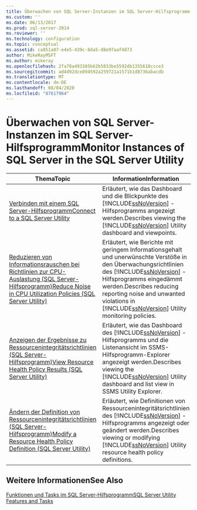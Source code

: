```yaml
---
title: Überwachen von SQL Server-Instanzen im SQL Server-Hilfsprogramm | Microsoft-Dokumentation
ms.custom: ''
ms.date: 06/13/2017
ms.prod: sql-server-2014
ms.reviewer: ''
ms.technology: configuration
ms.topic: conceptual
ms.assetid: ca851a07-e4e5-439c-8da5-d8e97aaf4873
author: MikeRayMSFT
ms.author: mikeray
ms.openlocfilehash: 2fa78a493385b62b5833be5592db1355618ccce3
ms.sourcegitcommit: ad4d92dce894592a259721a1571b1d8736abacdb
ms.translationtype: MT
ms.contentlocale: de-DE
ms.lasthandoff: 08/04/2020
ms.locfileid: "87617964"
---
```

# <a name="monitor-instances-of-sql-server-in-the-sql-server-utility"></a><span data-ttu-id="78e8f-102">Überwachen von SQL Server-Instanzen im SQL Server-Hilfsprogramm</span><span class="sxs-lookup"><span data-stu-id="78e8f-102">Monitor Instances of SQL Server in the SQL Server Utility</span></span>
  
  
|<span data-ttu-id="78e8f-103">Thema</span><span class="sxs-lookup"><span data-stu-id="78e8f-103">Topic</span></span>|<span data-ttu-id="78e8f-104">Information</span><span class="sxs-lookup"><span data-stu-id="78e8f-104">Information</span></span>|  
|-----------|-----------------|  
|[<span data-ttu-id="78e8f-105">Verbinden mit einem SQL Server-Hilfsprogramm</span><span class="sxs-lookup"><span data-stu-id="78e8f-105">Connect to a SQL Server Utility</span></span>](connect-to-a-sql-server-utility.md)|<span data-ttu-id="78e8f-106">Erläutert, wie das Dashboard und die Blickpunkte des [!INCLUDE[ssNoVersion](../../includes/ssnoversion-md.md)] -Hilfsprogramms angezeigt werden.</span><span class="sxs-lookup"><span data-stu-id="78e8f-106">Describes viewing the [!INCLUDE[ssNoVersion](../../includes/ssnoversion-md.md)] Utility dashboard and viewpoints.</span></span>|  
|[<span data-ttu-id="78e8f-107">Reduzieren von Informationsrauschen bei Richtlinien zur CPU-Auslastung &#40;SQL Server-Hilfsprogramm&#41;</span><span class="sxs-lookup"><span data-stu-id="78e8f-107">Reduce Noise in CPU Utilization Policies &#40;SQL Server Utility&#41;</span></span>](reduce-noise-in-cpu-utilization-policies-sql-server-utility.md)|<span data-ttu-id="78e8f-108">Erläutert, wie Berichte mit geringem Informationsgehalt und unerwünschte Verstöße in den Überwachungsrichtlinien des [!INCLUDE[ssNoVersion](../../includes/ssnoversion-md.md)] -Hilfsprogramms eingedämmt werden.</span><span class="sxs-lookup"><span data-stu-id="78e8f-108">Describes reducing reporting noise and unwanted violations in [!INCLUDE[ssNoVersion](../../includes/ssnoversion-md.md)] Utility monitoring policies.</span></span>|  
|[<span data-ttu-id="78e8f-109">Anzeigen der Ergebnisse zu Ressourcenintegritätsrichtlinien &#40;SQL Server-Hilfsprogramm&#41;</span><span class="sxs-lookup"><span data-stu-id="78e8f-109">View Resource Health Policy Results &#40;SQL Server Utility&#41;</span></span>](view-resource-health-policy-results-sql-server-utility.md)|<span data-ttu-id="78e8f-110">Erläutert, wie das Dashboard des [!INCLUDE[ssNoVersion](../../includes/ssnoversion-md.md)] -Hilfsprogramms und die Listenansicht im SSMS-Hilfsprogramm-Explorer angezeigt werden.</span><span class="sxs-lookup"><span data-stu-id="78e8f-110">Describes viewing the [!INCLUDE[ssNoVersion](../../includes/ssnoversion-md.md)] Utility dashboard and list view in SSMS Utility Explorer.</span></span>|  
|[<span data-ttu-id="78e8f-111">Ändern der Definition von Ressourcenintegritätsrichtlinien &#40;SQL Server-Hilfsprogramm&#41;</span><span class="sxs-lookup"><span data-stu-id="78e8f-111">Modify a Resource Health Policy Definition &#40;SQL Server Utility&#41;</span></span>](modify-a-resource-health-policy-definition-sql-server-utility.md)|<span data-ttu-id="78e8f-112">Erläutert, wie Definitionen von Ressourcenintegritätsrichtlinien des [!INCLUDE[ssNoVersion](../../includes/ssnoversion-md.md)] -Hilfsprogramms angezeigt oder geändert werden.</span><span class="sxs-lookup"><span data-stu-id="78e8f-112">Describes viewing or modifying [!INCLUDE[ssNoVersion](../../includes/ssnoversion-md.md)] Utility resource health policy definitions.</span></span>|  
  
## <a name="see-also"></a><span data-ttu-id="78e8f-113">Weitere Informationen</span><span class="sxs-lookup"><span data-stu-id="78e8f-113">See Also</span></span>  
 [<span data-ttu-id="78e8f-114">Funktionen und Tasks im SQL Server-Hilfsprogramm</span><span class="sxs-lookup"><span data-stu-id="78e8f-114">SQL Server Utility Features and Tasks</span></span>](sql-server-utility-features-and-tasks.md)  
  
  
